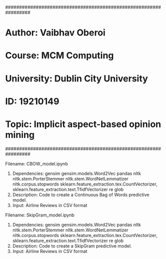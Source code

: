 #################################################################	
#               Author: Vaibhav Oberoi				#
#               Course: MCM Computing				#
#            University: Dublin City University			#
#               ID: 19210149					#
#          Topic: Implicit aspect-based opinion mining		#
#################################################################

Filename: CBOW_model.ipynb
1. Dependencies: 
		gensim
		gensim.models.Word2Vec
		pandas
		nltk
		nltk.stem.PorterStemmer
		nltk.stem.WordNetLemmatizer
		nltk.corpus.stopwords
		sklearn.feature_extraction.tex.CountVectorizer,
		sklearn.feature_extraction.text.TfidfVectorizer
		re
		glob
2. Description: Code to create a Continuous Bag of Words predictive model.
3. Input: Airline Reviews in CSV format


Filename: SkipGram_model.ipynb
1. Dependencies: 
		gensim
		gensim.models.Word2Vec
		pandas
		nltk
		nltk.stem.PorterStemmer
		nltk.stem.WordNetLemmatizer
		nltk.corpus.stopwords
		sklearn.feature_extraction.tex.CountVectorizer,
		sklearn.feature_extraction.text.TfidfVectorizer
		re
		glob
2. Description: Code to create a SkipGram predictive model.
3. Input: Airline Reviews in CSV format